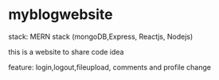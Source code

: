 # myblogwebsite

stack: MERN stack (mongoDB,Express, Reactjs, Nodejs)

this is a website to share code idea

feature: login,logout,fileupload, comments and profile change
